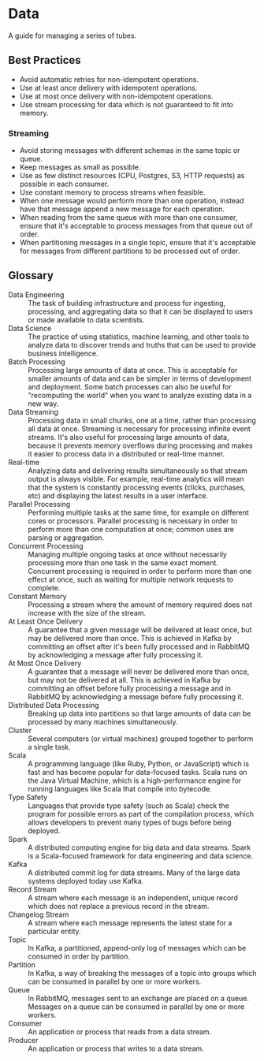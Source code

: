 # Data

A guide for managing a series of tubes.

## Best Practices

- Avoid automatic retries for non-idempotent operations.
- Use at least once delivery with idempotent operations.
- Use at most once delivery with non-idempotent operations.
- Use stream processing for data which is not guaranteed to fit into memory.

### Streaming

- Avoid storing messages with different schemas in the same topic or queue.
- Keep messages as small as possible.
- Use as few distinct resources (CPU, Postgres, S3, HTTP requests) as possible
  in each consumer.
- Use constant memory to process streams when feasible.
- When one message would perform more than one operation, instead have that
  message append a new message for each operation.
- When reading from the same queue with more than one consumer, ensure that it's
  acceptable to process messages from that queue out of order.
- When partitioning messages in a single topic, ensure that it's acceptable for
  messages from different partitions to be processed out of order.

## Glossary
<dl>
  <dt>Data Engineering</dt>
  <dd>
  The task of building infrastructure and process for
  ingesting, processing, and aggregating data so that it can be displayed to users
  or made available to data scientists.
  </dd>

  <dt>Data Science</dt>
  <dd>
  The practice of using statistics, machine learning, and other
  tools to analyze data to discover trends and truths that can be used to provide
  business intelligence.
  </dd>

  <dt>Batch Processing</dt>
  <dd>
  Processing large amounts of data at once. This is acceptable
  for smaller amounts of data and can be simpler in terms of development and
  deployment. Some batch processes can also be useful for "recomputing the world"
  when you want to analyze existing data in a new way.
  </dd>

  <dt>Data Streaming</dt>
  <dd>
  Processing data in small chunks, one at a time, rather than
  processing all data at once. Streaming is necessary for processing infinite
  event streams. It's also useful for processing large amounts of data, because it
  prevents memory overflows during processing and makes it easier to process data
  in a distributed or real-time manner.
  </dd>

  <dt>Real-time</dt>
  <dd>
  Analyzing data and delivering results simultaneously so that stream
  output is always visible. For example, real-time analytics will mean that the
  system is constantly processing events (clicks, purchases, etc) and displaying
  the latest results in a user interface.
  </dd>

  <dt>Parallel Processing</dt>
  <dd>
  Performing multiple tasks at the same time, for example
  on different cores or processors. Parallel processing is necessary in order to
  perform more than one computation at once; common uses are parsing or
  aggregation.
  </dd>

  <dt>Concurrent Processing</dt>
  <dd>
  Managing multiple ongoing tasks at once without
  necessarily processing more than one task in the same exact moment. Concurrent
  processing is required in order to perform more than one effect at once, such as
  waiting for multiple network requests to complete.
  </dd>

  <dt>Constant Memory</dt>
  <dd>
  Processing a stream where the amount of memory required does
  not increase with the size of the stream.
  </dd>

  <dt>At Least Once Delivery</dt>
  <dd>
  A guarantee that a given message will be delivered at
  least once, but may be delivered more than once. This is achieved in Kafka by
  committing an offset after it's been fully processed and in RabbitMQ by
  acknowledging a message after fully processing it.
  </dd>

  <dt>At Most Once Delivery</dt>
  <dd>
  A guarantee that a message will never be delivered more
  than once, but may not be delivered at all. This is achieved in Kafka by
  committing an offset before fully processing a message and in RabbitMQ by
  acknowledging a message before fully processing it.
  </dd>

  <dt>Distributed Data Processing</dt>
  <dd>
  Breaking up data into partitions so that large
  amounts of data can be processed by many machines simultaneously.
  </dd>

  <dt>Cluster</dt>
  <dd>
  Several computers (or virtual machines) grouped together to perform a
  single task.
  </dd>

  <dt>Scala</dt>
  <dd>
  A programming language (like Ruby, Python, or JavaScript) which is fast
  and has become popular for data-focused tasks. Scala runs on the Java Virtual
  Machine, which is a high-performance engine for running languages like Scala
  that compile into bytecode.
  </dd>

  <dt>Type Safety</dt>
  <dd>
  Languages that provide type safety (such as Scala) check the
  program for possible errors as part of the compilation process, which allows
  developers to prevent many types of bugs before being deployed.
  </dd>

  <dt>Spark</dt>
  <dd>
  A distributed computing engine for big data and data streams. Spark is
  a Scala-focused framework for data engineering and data science.
  </dd>

  <dt>Kafka</dt>
  <dd>
  A distributed commit log for data streams. Many of the large data
  systems deployed today use Kafka.
  </dd>

  <dt>Record Stream</dt>
  <dd>
  A stream where each message is an independent, unique record
  which does not replace a previous record in the stream.
  </dd>

  <dt>Changelog Stream</dt>
  <dd>
  A stream where each message represents the latest state for
  a particular entity.
  </dd>

  <dt>Topic</dt>
  <dd>
  In Kafka, a partitioned, append-only log of messages which can be
  consumed in order by partition.
  </dd>

  <dt>Partition</dt>
  <dd>
  In Kafka, a way of breaking the messages of a topic into groups
  which can be consumed in parallel by one or more workers.
  </dd>

  <dt>Queue</dt>
  <dd>
  In RabbitMQ, messages sent to an exchange are placed on a queue.
  Messages on a queue can be consumed in parallel by one or more workers.
  </dd>

  <dt>Consumer</dt>
  <dd>An application or process that reads from a data stream.</dd>

  <dt>Producer</dt> 
  <dd>An application or process that writes to a data stream.</dd>
</dl>